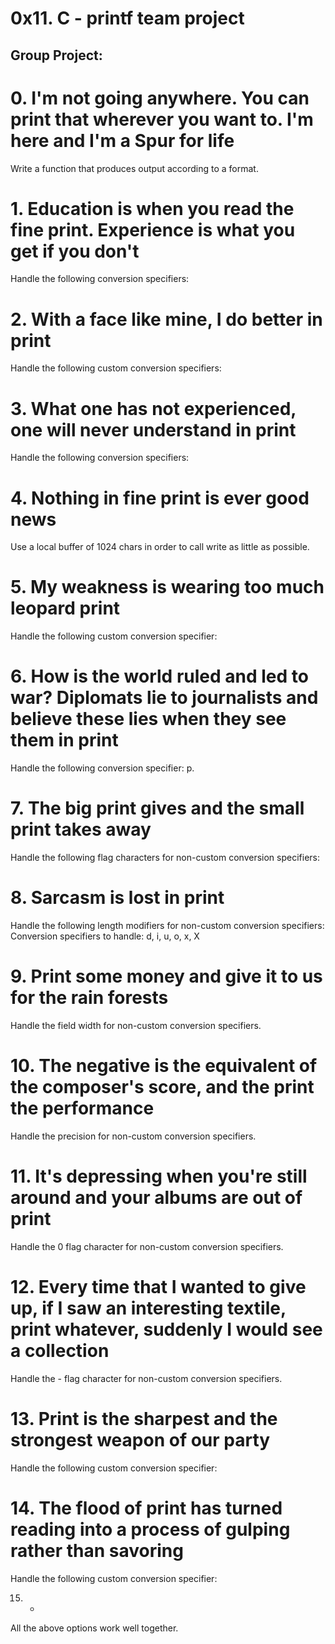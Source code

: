 # 0x11. C - printf team project

## Group Project:                                                                      

                                                                                    

# 0. I'm not going anywhere. You can print that wherever you want to. I'm here and I'm a Spur for life                                                                    

Write a function that produces output according to a format.                        

                                                                                    

                                                                                    

# 1. Education is when you read the fine print. Experience is what you get if you don't                                                                                   

Handle the following conversion specifiers:

# 2. With a face like mine, I do better in print                                      

Handle the following custom conversion specifiers:                                  

                                                                                    

# 3. What one has not experienced, one will never understand in print                 

Handle the following conversion specifiers:                                         

                                                                                    

# 4. Nothing in fine print is ever good news                                          

Use a local buffer of 1024 chars in order to call write as little as possible.      

                                                                                    

# 5. My weakness is wearing too much leopard print                                    

Handle the following custom conversion specifier:                                   

                                                                                    

# 6. How is the world ruled and led to war? Diplomats lie to journalists and believe these lies when they see them in print                                            
Handle the following conversion specifier: p.                                       

                                                                                    

# 7. The big print gives and the small print takes away                               

Handle the following flag characters for non-custom conversion specifiers:          

                                                                                    

# 8. Sarcasm is lost in print                                                         

Handle the following length modifiers for non-custom conversion specifiers:                                                                                 
Conversion specifiers to handle: d, i, u, o, x, X                                   

                                                                                    

# 9. Print some money and give it to us for the rain forests                          

Handle the field width for non-custom conversion specifiers.                        

                                                                                    

# 10. The negative is the equivalent of the composer's score, and the print the performance                                                                               

Handle the precision for non-custom conversion specifiers.                          

                                                                                    

# 11. It's depressing when you're still around and your albums are out of print       

Handle the 0 flag character for non-custom conversion specifiers.                   

                                                                                    

# 12. Every time that I wanted to give up, if I saw an interesting textile, print whatever, suddenly I would see a collection                                            

Handle the - flag character for non-custom conversion specifiers.                   

                                                                                    

# 13. Print is the sharpest and the strongest weapon of our party                     

Handle the following custom conversion specifier:                                   

                                                                                    

# 14. The flood of print has turned reading into a process of gulping rather than savoring                                                                                

Handle the following custom conversion specifier:                                   

                                                                                    

15. *                                                                               

All the above options work well together. 


